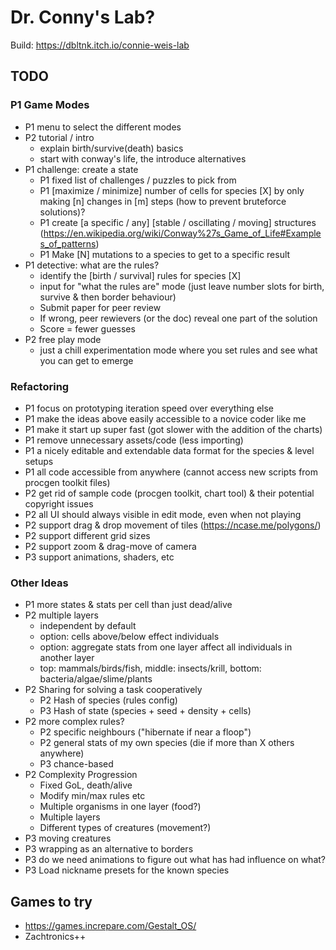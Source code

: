 # Dr. Conny's Lab?

Build: https://dbltnk.itch.io/connie-weis-lab

## TODO

### P1 Game Modes
* P1 menu to select the different modes
* P2 tutorial / intro
    * explain birth/survive(death) basics	
    * start with conway's life, the  introduce alternatives
* P1 challenge: create a state
    * P1 fixed list of challenges / puzzles to pick from
    * P1 [maximize / minimize] number of cells for species [X] by only making [n] changes in [m] steps (how to prevent bruteforce solutions)?
    * P1 create [a specific / any] [stable / oscillating / moving] structures (https://en.wikipedia.org/wiki/Conway%27s_Game_of_Life#Examples_of_patterns)
    * P1 Make [N] mutations to a species to get to a specific result
* P1 detective: what are the rules?
    * identify the [birth / survival] rules for species [X]
    * input for "what the rules are" mode (just leave number slots for birth, survive & then border behaviour)
    * Submit paper for peer review
    * If wrong, peer rewievers (or the doc) reveal one part of the solution
    * Score = fewer guesses
* P2 free play mode
    * just a chill experimentation mode where you set rules and see what you can get to emerge

### Refactoring

* P1 focus on prototyping iteration speed over everything else
* P1 make the ideas above easily accessible to a novice coder like me
* P1 make it start up super fast (got slower with the addition of the charts)
* P1 remove unnecessary assets/code (less importing)
* P1 a nicely editable and extendable data format for the species & level setups
* P1 all code accessible from anywhere (cannot access new scripts from procgen toolkit files)
* P2 get rid of sample code (procgen toolkit, chart tool) & their potential copyright issues
* P2 all UI should always visible in edit mode, even when not playing
* P2 support drag & drop movement of tiles (https://ncase.me/polygons/)
* P2 support different grid sizes
* P2 support zoom & drag-move of camera
* P3 support animations, shaders, etc

### Other Ideas

* P1 more states & stats per cell than just dead/alive
* P2 multiple layers 
    * independent by default
    * option: cells above/below effect individuals
    * option: aggregate stats from one layer affect all individuals in another layer
    * top: mammals/birds/fish, middle: insects/krill, bottom: bacteria/algae/slime/plants
* P2 Sharing for solving a task cooperatively
    * P2 Hash of species (rules config)
    * P3 Hash of state (species + seed + density + cells)
* P2 more complex rules?
    * P2 specific neighbours ("hibernate if near a floop")
    * P2 general stats of my own species (die if more than X others anywhere)
    * P3 chance-based
* P2 Complexity Progression
    * Fixed GoL, death/alive
    * Modify min/max rules etc
    * Multiple organisms in one layer (food?)
    * Multiple layers
    * Different types of creatures (movement?)
* P3 moving creatures
* P3 wrapping as an alternative to borders
* P3 do we need animations to figure out what has had influence on what?
* P3 Load nickname presets for the known species

## Games to try

* https://games.increpare.com/Gestalt_OS/
* Zachtronics++
